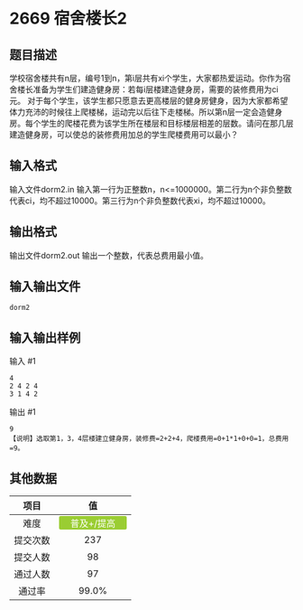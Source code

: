 # 2669 宿舍楼长2

## 题目描述

学校宿舍楼共有n层，编号1到n，第i层共有xi个学生，大家都热爱运动。你作为宿舍楼长准备为学生们建造健身房：若每i层楼建造健身房，需要的装修费用为ci元。&nbsp;对于每个学生，该学生都只愿意去更高楼层的健身房健身，因为大家都希望体力充沛的时候往上爬楼梯，运动完以后往下走楼梯。所以第n层一定会造健身房。每个学生的爬楼花费为该学生所在楼层和目标楼层相差的层数。请问在那几层建造健身房，可以使总的装修费用加总的学生爬楼费用可以最小？

## 输入格式

输入文件dorm2.in
输入第一行为正整数n，n<=1000000。第二行为n个非负整数代表ci，均不超过10000。第三行为n个非负整数代表xi，均不超过10000。

## 输出格式

输出文件dorm2.out
输出一个整数，代表总费用最小值。

## 输入输出文件

`dorm2`

## 输入输出样例

输入 #1
```
4
2 4 2 4
3 1 4 2
```
输出 #1
```
9
【说明】选取第1，3，4层楼建立健身房，装修费=2+2+4，爬楼费用=0+1*1+0+0=1，总费用=9。
```

## 其他数据

|项目|值|
|:---:|:---:|
|难度|<span style="text-align: center; display: inline-block; border-radius: 3px; color: white; width: 120px; height: 24px; background-color: yellowgreen">普及+/提高</span>|
|提交次数|$237$|
|提交人数|$98$|
|通过人数|$97$|
|通过率|$99.0\%$|

